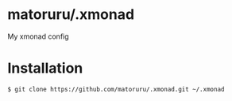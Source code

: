 # matoruru/.xmonad
My xmonad config


# Installation

```bash
$ git clone https://github.com/matoruru/.xmonad.git ~/.xmonad
```
